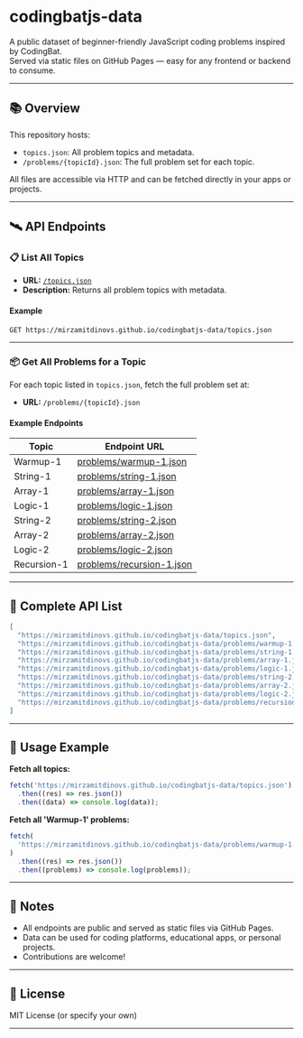 # codingbatjs-data

A public dataset of beginner-friendly JavaScript coding problems inspired by CodingBat.  
Served via static files on GitHub Pages — easy for any frontend or backend to consume.

---

## 📚 Overview

This repository hosts:

- `topics.json`: All problem topics and metadata.
- `/problems/{topicId}.json`: The full problem set for each topic.

All files are accessible via HTTP and can be fetched directly in your apps or projects.

---

## 🛰️ API Endpoints

### 📋 List All Topics

- **URL:** [`/topics.json`](https://mirzamitdinovs.github.io/codingbatjs-data/topics.json)
- **Description:** Returns all problem topics with metadata.

#### Example

```http
GET https://mirzamitdinovs.github.io/codingbatjs-data/topics.json
```

---

### 📦 Get All Problems for a Topic

For each topic listed in `topics.json`, fetch the full problem set at:

- **URL:** `/problems/{topicId}.json`

#### Example Endpoints

| Topic       | Endpoint URL                                                                                             |
| ----------- | -------------------------------------------------------------------------------------------------------- |
| Warmup-1    | [problems/warmup-1.json](https://mirzamitdinovs.github.io/codingbatjs-data/problems/warmup-1.json)       |
| String-1    | [problems/string-1.json](https://mirzamitdinovs.github.io/codingbatjs-data/problems/string-1.json)       |
| Array-1     | [problems/array-1.json](https://mirzamitdinovs.github.io/codingbatjs-data/problems/array-1.json)         |
| Logic-1     | [problems/logic-1.json](https://mirzamitdinovs.github.io/codingbatjs-data/problems/logic-1.json)         |
| String-2    | [problems/string-2.json](https://mirzamitdinovs.github.io/codingbatjs-data/problems/string-2.json)       |
| Array-2     | [problems/array-2.json](https://mirzamitdinovs.github.io/codingbatjs-data/problems/array-2.json)         |
| Logic-2     | [problems/logic-2.json](https://mirzamitdinovs.github.io/codingbatjs-data/problems/logic-2.json)         |
| Recursion-1 | [problems/recursion-1.json](https://mirzamitdinovs.github.io/codingbatjs-data/problems/recursion-1.json) |

---

## 🔗 Complete API List

```json
[
  "https://mirzamitdinovs.github.io/codingbatjs-data/topics.json",
  "https://mirzamitdinovs.github.io/codingbatjs-data/problems/warmup-1.json",
  "https://mirzamitdinovs.github.io/codingbatjs-data/problems/string-1.json",
  "https://mirzamitdinovs.github.io/codingbatjs-data/problems/array-1.json",
  "https://mirzamitdinovs.github.io/codingbatjs-data/problems/logic-1.json",
  "https://mirzamitdinovs.github.io/codingbatjs-data/problems/string-2.json",
  "https://mirzamitdinovs.github.io/codingbatjs-data/problems/array-2.json",
  "https://mirzamitdinovs.github.io/codingbatjs-data/problems/logic-2.json",
  "https://mirzamitdinovs.github.io/codingbatjs-data/problems/recursion-1.json"
]
```

---

## 🚀 Usage Example

**Fetch all topics:**

```js
fetch('https://mirzamitdinovs.github.io/codingbatjs-data/topics.json')
  .then((res) => res.json())
  .then((data) => console.log(data));
```

**Fetch all 'Warmup-1' problems:**

```js
fetch(
  'https://mirzamitdinovs.github.io/codingbatjs-data/problems/warmup-1.json',
)
  .then((res) => res.json())
  .then((problems) => console.log(problems));
```

---

## 📝 Notes

- All endpoints are public and served as static files via GitHub Pages.
- Data can be used for coding platforms, educational apps, or personal projects.
- Contributions are welcome!

---

## 📢 License

MIT License (or specify your own)

---
